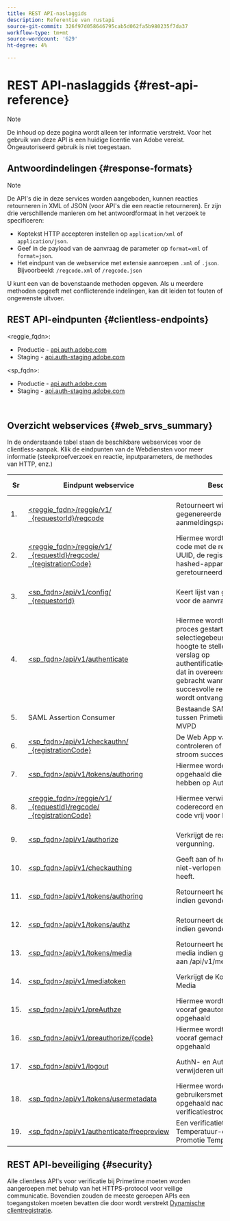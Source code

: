 ```yaml
---
title: REST API-naslaggids
description: Referentie van rustapi
source-git-commit: 326f97d058646795cab5d062fa5b980235f7da37
workflow-type: tm+mt
source-wordcount: '629'
ht-degree: 4%

---
```



# REST API-naslaggids {#rest-api-reference}

>[!NOTE]
>
>De inhoud op deze pagina wordt alleen ter informatie verstrekt. Voor het gebruik van deze API is een huidige licentie van Adobe vereist. Ongeautoriseerd gebruik is niet toegestaan.

## Antwoordindelingen {#response-formats}


>[!NOTE]
>
> De API&#39;s die in deze services worden aangeboden, kunnen reacties retourneren in XML of JSON (voor API&#39;s die een reactie retourneren). Er zijn drie verschillende manieren om het antwoordformaat in het verzoek te specificeren:
>
>* Koptekst HTTP accepteren instellen op `application/xml` of `application/json`.
>* Geef in de payload van de aanvraag de parameter op `format=xml` of `format=json`.
>* Het eindpunt van de webservice met extensie aanroepen `.xml` of `.json`. Bijvoorbeeld: `/regcode.xml` of `/regcode.json`
>
>U kunt een van de bovenstaande methoden opgeven. Als u meerdere methoden opgeeft met conflicterende indelingen, kan dit leiden tot fouten of ongewenste uitvoer.

## REST API-eindpunten {#clientless-endpoints}

&lt;reggie_fqdn>:

* Productie - [api.auth.adobe.com](http://api.auth.adobe.com/)
* Staging - [api.auth-staging.adobe.com](http://api.auth-staging.adobe.com/)

&lt;sp_fqdn>:

* Productie - [api.auth.adobe.com](http://api.auth.adobe.com/)
* Staging - [api.auth-staging.adobe.com](http://api.auth-staging.adobe.com/)

</br>


## Overzicht webservices {#web_srvs_summary}

In de onderstaande tabel staan de beschikbare webservices voor de clientless-aanpak. Klik de eindpunten van de Webdiensten voor meer informatie (steekproefverzoek en reactie, inputparameters, de methodes van HTTP, enz.)


| Sr | Eindpunt webservice | Beschrijving | <!--[Diag.  </br>Ref](http://tve.helpdocsonline.com/api-reference-v2-test#illustration)-->. | Gehost op | Geroepen door |
| --- | --- | --- | --- | --- | --- |
| 1. | [&lt;reggie_fqdn>/reggie/v1/  </br>  {requestorId}/regcode](/help/authentication/registration-code-request.md) | Retourneert willekeurig gegenereerde registratie- en aanmeldingspagina-URI | 2 | Adobe  </br>Reg Code-service | Slim apparaat |
| 2. | [&lt;reggie_fqdn>/reggie/v1/  </br>  {requestId}/regcode/  </br>  {registrationCode}](/help/authentication/return-registration-record.md) | Hiermee wordt de registratie-code met de registratiecode UUID, de registratiecode en de hashed-apparaat-id geretourneerd | 8 | Adobe  </br>Reg Code-service | Primetime-verificatie |
| 3. | [&lt;sp_fqdn>/api/v1/config/  </br>  {requestorId}](/help/authentication/provide-mvpd-list.md) | Keert lijst van gevormde MVPDs voor de aanvrager terug | 5 | Adobe  </br>Primetime  </br>verificatie  </br>Service | Aanmelden  </br>Web  </br>App |
| 4. | [&lt;sp_fqdn>/api/v1/authenticate](/help/authentication/initiate-authentication.md) | Hiermee wordt het AuthN-proces gestart door de MVPD-selectiegebeurtenis op de hoogte te stellen. Creeert een verslag op authentificatiegegevensbestand, dat in overeenstemming wordt gebracht wanneer een succesvolle reactie van MVPD wordt ontvangen (Stap 13) | 7 | Adobe  </br>Primetime  </br>verificatie  </br>Service | Aanmelden  </br>Web  </br>App |
| 5. | SAML Assertion Consumer | Bestaande SAML-workflow tussen Primetime-verificatie en MVPD | 13 | Primetime  </br>verificatie  </br>Service | Primetime-verificatie |
| 6. | [&lt;sp_fqdn>/api/v1/checkauthn/  </br>  {registrationCode}](/help/authentication/check-authentication-flow-by-second-screen-web-app.md) | De Web App van de Login kan controleren of de poging login stroom succesvol was |  | Primetime  </br>verificatie   </br>Service | Aanmelden   </br>Web   </br>App |
| 7. | [&lt;sp_fqdn>/api/v1/tokens/authoring](/help/authentication/retrieve-authentication-token.md) | Hiermee worden metagegevens opgehaald die betrekking hebben op AuthN-token | 15 | Primetime  </br>verificatie  </br>Service | Slim apparaat |
| 8. | [&lt;reggie_fqdn>/reggie/v1/  </br>  {requestId}/regcode/  </br>  {registrationCode}](/help/authentication/delete-registration-record.md) | Hiermee verwijdert u de reg-coderecord en geeft u de reg-code vrij voor hergebruik | 16 | Adobe  </br>Reg Code-service | Primetime-verificatie |
| 9. | [&lt;sp_fqdn>/api/v1/authorize](/help/authentication/initiate-authorization.md) | Verkrijgt de reactie van de vergunning. | 17 | Primetime  </br>verificatie  </br>Service | Slim apparaat |
| 10. | [&lt;sp_fqdn>/api/v1/checkauthing](/help/authentication/check-authentication-token.md) | Geeft aan of het apparaat een niet-verlopen AuthN-token heeft. |  | Primetime  </br>verificatie  </br>Service | Slim apparaat |
| 11. | [&lt;sp_fqdn>/api/v1/tokens/authoring](/help/authentication/retrieve-authentication-token.md) | Retourneert het token AuthN indien gevonden. |  | Primetime  </br>verificatie  </br>Service | Slim apparaat |
| 12. | [&lt;sp_fqdn>/api/v1/tokens/authz](/help/authentication/retrieve-authorization-token.md) | Retourneert de token AuthZ indien gevonden. |  | Primetime  </br>verificatie  </br>Service | Slim apparaat |
| 13. | [&lt;sp_fqdn>/api/v1/tokens/media](/help/authentication/obtain-short-media-token.md) | Retourneert het token voor korte media indien gevonden - gelijk aan /api/v1/mediatoken |  | Primetime  </br>verificatie  </br>Service | Slim apparaat |
| 14. | [&lt;sp_fqdn>/api/v1/mediatoken](/help/authentication/obtain-short-media-token.md) | Verkrijgt de Korte Token van Media |  | Primetime  </br>verificatie  </br>Service | Slim apparaat |
| 15. | [&lt;sp_fqdn>/api/v1/preAuthze](/help/authentication/retrieve-list-of-preauthorized-resources.md) | Hiermee wordt de lijst met vooraf geautoriseerde bronnen opgehaald |  | Primetime  </br>verificatie  </br>Service | Slim apparaat |
| 16. | [&lt;sp_fqdn>/api/v1/preauthorize/{code}](/help/authentication/retrieve-list-of-preauthorized-resources-by-second-screen-web-app.md) | Hiermee wordt de lijst met vooraf gemachtigde bronnen opgehaald |  | Primetime  </br>verificatie  </br>Service | Aanmeldingswebtoepassing |
| 17. | [&lt;sp_fqdn>/api/v1/logout](/help/authentication/initiate-logout.md) | AuthN- en AuthZ-tokens verwijderen uit opslag |  | Primetime  </br>verificatie   </br>Service | Slim apparaat |
| 18. | [&lt;sp_fqdn>/api/v1/tokens/usermetadata](/help/authentication/user-metadata.md) | Hiermee worden gebruikersmetagegevens opgehaald nadat de verificatiestroom is voltooid | N.v.t. | N.v.t. | Slim apparaat |
| 19. | [&lt;sp_fqdn>/api/v1/authenticate/freepreview](/help/authentication/free-preview-for-temp-pass-and-promotional-temp-pass.md) | Een verificatietoken maken voor Temperatuur-controle of Promotie Temperatuur-controle | N.v.t. | Primetime  </br>verificatie  </br>Service | Slim apparaat |


## REST API-beveiliging {#security}

Alle clientless API&#39;s voor verificatie bij Primetime moeten worden aangeroepen met behulp van het HTTPS-protocol voor veilige communicatie. Bovendien zouden de meeste geroepen APIs een toegangstoken moeten bevatten die door wordt verstrekt [Dynamische clientregistratie](/help/authentication/dynamic-client-registration.md).

